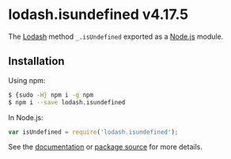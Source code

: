 # lodash.isundefined v4.17.5

The [Lodash](https://lodash.com/) method `_.isUndefined` exported as a [Node.js](https://nodejs.org/) module.

## Installation

Using npm:
```bash
$ {sudo -H} npm i -g npm
$ npm i --save lodash.isundefined
```

In Node.js:
```js
var isUndefined = require('lodash.isundefined');
```

See the [documentation](https://lodash.com/docs#isUndefined) or [package source](https://github.com/lodash/lodash/blob/4.17.5-npm-packages/lodash.isundefined) for more details.
